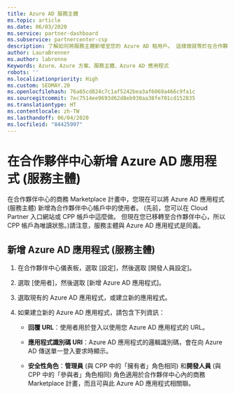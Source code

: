 ```yaml
---
title: Azure AD 服務主體
ms.topic: article
ms.date: 06/03/2020
ms.service: partner-dashboard
ms.subservice: partnercenter-csp
description: 了解如何將服務主體新增至您的 Azure AD 租用戶。 這樣做就等於在合作夥伴中心新增 Azure AD 應用程式 (服務主體)。
author: LauraBrenner
ms.author: labrenne
Keywords: Azure、Azure 方案、服務主體、Azure AD 應用程式
robots: ''
ms.localizationpriority: High
ms.custom: SEOMAY.20
ms.openlocfilehash: 76a65cd824c7c1af5242bea3af6069a466c9fa1c
ms.sourcegitcommit: 7ec7514ee9693d62d8eb930aa38fe701cd152835
ms.translationtype: HT
ms.contentlocale: zh-TW
ms.lasthandoff: 06/04/2020
ms.locfileid: "84425997"
---
```

# <a name="add-an-azure-ad-application-service-principal-in-partner-center"></a>在合作夥伴中心新增 Azure AD 應用程式 (服務主體)

在合作夥伴中心的商務 Marketplace 計畫中，您現在可以將 Azure AD 應用程式 (服務主體) 新增為合作夥伴中心帳戶中的使用者。 (先前，您可以在 Cloud Partner 入口網站或 CPP 帳戶中這麼做。 但現在您已移轉至合作夥伴中心，所以 CPP 帳戶為唯讀狀態。)請注意，服務主體與 Azure AD 應用程式是同義。

## <a name="add-an-azure-ad-application-service-principal"></a>新增 Azure AD 應用程式 (服務主體)

1. 在合作夥伴中心儀表板，選取 [設定]，然後選取 [開發人員設定]。

2. 選取 [使用者]，然後選取 [新增 Azure AD 應用程式]。

3. 選取現有的 Azure AD 應用程式，或建立新的應用程式。

4. 如果建立新的 Azure AD 應用程式，請包含下列資訊：  

   - **回覆 URL**：使用者用於登入以使用您 Azure AD 應用程式的 URL。

   - **應用程式識別碼 URI**：Azure AD 應用程式的邏輯識別碼，會在向 Azure AD 傳送單一登入要求時顯示。

   - **安全性角色**：**管理員** (與 CPP 中的「擁有者」角色相同) 和**開發人員** (與 CPP 中的「參與者」角色相同) 角色適用於合作夥伴中心內的商務 Marketplace 計畫，而且可與此 Azure AD 應用程式相關聯。  
